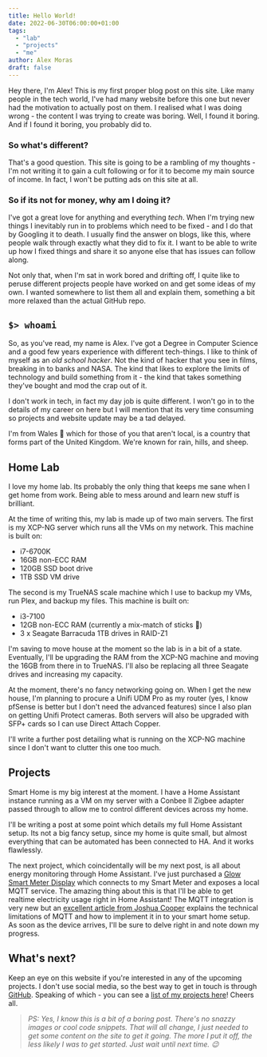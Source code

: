 ```yaml
---
title: Hello World!
date: 2022-06-30T06:00:00+01:00
tags:
  - "lab"
  - "projects"
  - "me"
author: Alex Moras
draft: false
---
```


Hey there, I'm Alex! This is my first proper blog post on this site. Like many people in the tech world, I've had many website before this one but never had the motivation to actually post on them. I realised what I was doing wrong - the content I was trying to create was boring. Well, I found it boring. And if I found it boring, you probably did to.

### So what's different?

That's a good question. This site is going to be a rambling of my thoughts - I'm not writing it to gain a cult following or for it to become my main source of income. In fact, I won't be putting ads on this site at all.

### So if its not for money, why am I doing it?

I've got a great love for anything and everything *tech*. When I'm trying new things I inevitably run in to problems which need to be fixed - and I do that by Googling it to death. I usually find the answer on blogs, like this, where people walk through exactly what they did to fix it. I want to be able to write up how I fixed things and share it so anyone else that has issues can follow along.

Not only that, when I'm sat in work bored and drifting off, I quite like to peruse different projects people have worked on and get some ideas of my own. I wanted somewhere to list them all and explain them, something a bit more relaxed than the actual GitHub repo.


## `$> whoami`

So, as you've read, my name is Alex. I've got a Degree in Computer Science and a good few years experience with different tech-things. I like to think of myself as an *old school hacker*. Not the kind of hacker that you see in films, breaking in to banks and NASA. The kind that likes to explore the limits of technology and build something from it - the kind that takes something they've bought and mod the crap out of it.

I don't work in tech, in fact my day job is quite different. I won't go in to the details of my career on here but I will mention that its very time consuming so projects and website update may be a tad delayed.

I'm from Wales 🏴󠁧󠁢󠁷󠁬󠁳󠁿 which for those of you that aren't local, is a country that forms part of the United Kingdom. We're known for rain, hills, and sheep.

## Home Lab

I love my home lab. Its probably the only thing that keeps me sane when I get home from work. Being able to mess around and learn new stuff is brilliant.

At the time of writing this, my lab is made up of two main servers. The first is my XCP-NG server which runs all the VMs on my network. This machine is built on:
- i7-6700K
- 16GB non-ECC RAM
- 120GB SSD boot drive
- 1TB SSD VM drive

The second is my TrueNAS scale machine which I use to backup my VMs, run Plex, and backup my files. This machine is built on:
- i3-7100
- 12GB non-ECC RAM (currently a mix-match of sticks 😬)
- 3 x Seagate Barracuda 1TB drives in RAID-Z1

I'm saving to move house at the moment so the lab is in a bit of a state. Eventually, I'll be upgrading the RAM from the XCP-NG machine and moving the 16GB from there in to TrueNAS. I'll also be replacing all three Seagate drives and increasing my capacity.

At the moment, there's no fancy networking going on. When I get the new house, I'm planning to procure a Unifi UDM Pro as my router (yes, I know pfSense is better but I don't need the advanced features) since I also plan on getting Unifi Protect cameras. Both servers will also be upgraded with SFP+ cards so I can use Direct Attach Copper.

I'll write a further post detailing what is running on the XCP-NG machine since I don't want to clutter this one too much.

## Projects

Smart Home is my big interest at the moment. I have a Home Assistant instance running as a VM on my server with a Conbee II Zigbee adapter passed through to allow me to control different devices across my home.

I'll be writing a post at some point which details my full Home Assistant setup. Its not a big fancy setup, since my home is quite small, but almost everything that can be automated has been connected to HA. And it works flawlessly.

The next project, which coincidentally will be my next post, is all about energy monitoring through Home Assistant. I've just purchased a [Glow Smart Meter Display](https://shop.glowmarkt.com/products/display-and-cad-combined-for-smart-meter-customers) which connects to my Smart Meter and exposes a local MQTT service. The amazing thing about this is that I'll be able to get realtime electricity usage right in Home Assistant! The MQTT integration is very new but an [excellent article from Joshua Cooper](https://medium.com/@joshua.cooper/glow-local-mqtt-f69b776b7af4) explains the technical limitations of MQTT and how to implement it in to your smart home setup. As soon as the device arrives, I'll be sure to delve right in and note down my progress.

## What's next?

Keep an eye on this website if you're interested in any of the upcoming projects. I don't use social media, so the best way to get in touch is through [GitHub](https://github.com/alexmoras). Speaking of which - you can see a [list of my projects here](https://github.com/alexmoras?tab=repositories)! Cheers all.



>*PS: Yes, I know this is a bit of a boring post. There's no snazzy images or cool code snippets. That will all change, I just needed to get some content on the site to get it going. The more I put it off, the less likely I was to get started. Just wait until next time. 😉*